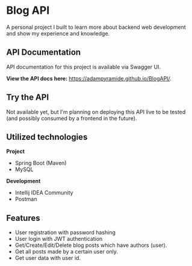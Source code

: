 # Blog API
A personal project I built to learn more about backend web development and show my experience and knowledge.

## API Documentation
API documentation for this project is available via Swagger UI.

**View the API docs here:**
https://adampyramide.github.io/BlogAPI/.

## Try the API
Not available yet, but I'm planning on deploying this API live to be tested (and possibly consumed by a frontend in the future).

## Utilized technologies
**Project**
- Spring Boot (Maven)
- MySQL

**Development**
- Intellij IDEA Community
- Postman

## Features
- User registration with password hashing
- User login with JWT authentication
- Get/Create/Edit/Delete blog posts which have authors (user).
- Get all posts made by a certain user only.
- Get user data with user id.